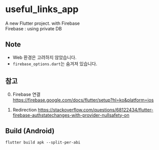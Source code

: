 # useful_links_app
A new Flutter project. with Firebase    
Firebase : using private DB

## Note
- Web 환경은 고려하지 않았습니다.
- ```firebase_options.dart```는 숨겨져 있습니다.

## 참고

0. Firebase 연결    
https://firebase.google.com/docs/flutter/setup?hl=ko&platform=ios

1. Redirection
https://stackoverflow.com/questions/68122434/flutter-firebase-authstatechanges-with-provider-nullsafety-on


## Build (Android)
```
flutter build apk --split-per-abi
```